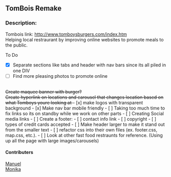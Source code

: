 ## TomBois Remake
### Description:
Tombois link: http://www.tomboysburgers.com/index.htm
<br>
Helping local restraurant by improving online websites to promote meals to the public.

To Do
- [x] Separate sections like tabs and header with nav bars since its all piled in one DIV
- [ ] Find more pleasing photos to promote online
<br>
<strike> Create maquee banner with burger?
<br>Create hyperlink on locations and carousel that changes location based on what Tomboys youre looking at </strike>
- [x] make logos with transparent background
- [x] Make nav bar mobile friendly
  - [ ] Taking too much time to fix links so its on standby while we work on other parts
- [ ] Creating Social media links
- [ ] Create a footer:
  - [ ] contact info link
  - [ ] copyright
  - [ ] types of credit cards accepted
- [ ] Make header larger to make it stand out from the smaller text
- [ ] refactor css into their own files (ex. footer.css, map.css, etc.).
- [ ] Look at other fast food restraunts for reference. (Using up all the page with large images/carousels)



#### Contributers
[Manuel](https://github.com/Lucidreline)
<br>
[Monika](https://github.com/Manikia)
